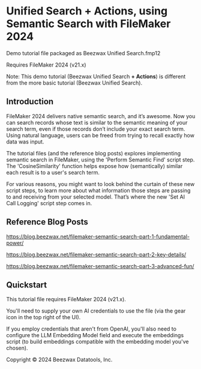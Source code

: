 # Unified Search + Actions, using Semantic Search with FileMaker 2024
Demo tutorial file packaged as Beezwax Unified Search.fmp12

Requires FileMaker 2024 (v21.x)

Note: This demo tutorial (Beezwax Unified Search **+ Actions**) is different from the more basic tutorial (Beezwax Unified Search).

## Introduction
FileMaker 2024 delivers native semantic search, and it’s awesome. Now you can search records whose text is similar to the semantic meaning of your search term, even if those records don’t include your exact search term. Using natural language, users can be freed from trying to recall exactly how data was input.

The tutorial files (and the reference blog posts) explores implementing semantic search in FileMaker, using the 'Perform Semantic Find' script step. The 'CosineSimilarity' function helps expose how (semantically) similar each result is to a user's search term.

For various reasons, you might want to look behind the curtain of these new script steps, to learn more about what information those steps are passing to and receiving from your selected model. That’s where the new 'Set AI Call Logging' script step comes in.

## Reference Blog Posts
https://blog.beezwax.net/filemaker-semantic-search-part-1-fundamental-power/

https://blog.beezwax.net/filemaker-semantic-search-part-2-key-details/

https://blog.beezwax.net/filemaker-semantic-search-part-3-advanced-fun/

## Quickstart
This tutorial file requires FileMaker 2024 (v21.x).

You'll need to supply your own AI credentials to use the file (via the gear icon in the top right of the UI).

If you employ credentials that aren't from OpenAI, you'll also need to configure the LLM Embedding Model field and execute the embeddings script (to build embeddings compatible with the embedding model you've chosen).

Copyright © 2024 Beezwax Datatools, Inc.
